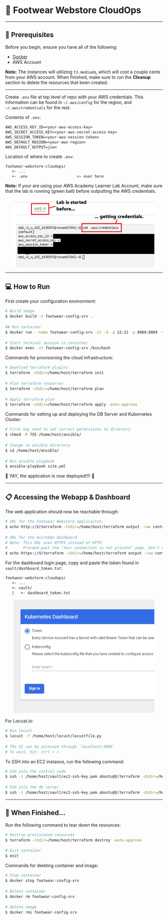 # 👟 Footwear Webstore CloudOps  

-----

## 🚧 Prerequisites  

Before you begin, ensure you have all of the following:  
- [Docker](https://docs.docker.com/get-docker/)
- AWS Account

**Note:** The instances will utilizing `t3.medium`s, which will cost a couple cents from your AWS account. When finished, make sure to run the **Cleanup** section to delete the resources that been created.  

---  
  
Create `.env` file at top level of repo with your AWS credentials. This information can be found in `~/.aws/config` for the region, and `~/.aws/credentials` for the rest.  

Contents of `.env`:  
```
AWS_ACCESS_KEY_ID=<your-aws-access-key>
AWS_SECRET_ACCESS_KEY=<your-aws-secret-access-key>
AWS_SESSION_TOKEN=<your-aws-session-token>
AWS_DEFAULT_REGION=<your-aws-region>
AWS_DEFAULT_OUTPUT=json
```

Location of where to create `.env`:  
```
footwear-webstore-cloudops/
   +- ...
   +- .env                      <~ over here
```

**Note:** If your are using your AWS Academy Learner Lab Account, make sure that the lab is running (green ball) before outputting the AWS credentials.  

<p align="center">
<img width="450" src="https://github.com/TyroneWu547/footwear-webstore-cloudops/blob/main/docs/aws_academy_lab.png">
</p>

-----

## 💻 How to Run  

First create your configuration environment:  
```bash
# Build image
$ docker build -t footwear-config-srv .

## Run container
$ docker run --name footwear-config-srv -it -d -p 22:22 -p 8089:8089 -v "$(pwd):/home/host" --env-file .env footwear-config-srv

# Start terminal session in container
$ docker exec -it footwear-config-srv /bin/bash
```

Commands for provisioning the cloud infrastructure:  
```bash
# Download terraform plugins
$ terraform -chdir=/home/host/terraform init

# Plan terraform resources
$ terraform -chdir=/home/host/terraform plan

# Apply terraform plan
$ terraform -chdir=/home/host/terraform apply -auto-approve
```

Commands for setting up and deploying the DB Server and Kubernetes Cluster:  
```bash
# First may need to set correct permissions to directory
$ chmod -R 755 /home/host/ansible/

# Change to ansible directory
$ cd /home/host/ansible/

# Run ansible playbook
$ ansible-playbook site.yml
```

🎉 YAY, the application is now deployed!!!! 🎉  

-----  

## 📋 Accessing the Webapp & Dashboard  

The web application should now be reachable through:  
```bash
# URL for the Footwear Webstore applicaiton.
$ echo http://$(terraform -chdir=/home/host/terraform output -raw control_node_ip):30000/products.php

# URL for the microk8s dashbaord
# Note: This URL uses HTTPS instead of HTTP. 
#       Proceed past the "Your connection is not private" page. Don't worry, it's safe. 
$ echo https://$(terraform -chdir=/home/host/terraform output -raw control_node_ip):31000
```

For the dashboard login page, copy and paste the token found in `vault/dashboard_token.txt`:  
```
footwear-webstore-cloudops/
   +- ...
   +- vault/
   |   +- dashboard_token.txt
```

<p align="center">
<img width="450" src="https://github.com/TyroneWu547/footwear-webstore-cloudops/blob/main/docs/dashboard_login.png">
</p>

For Locust.io:  
```bash
# Run locust
$ locust -f /home/host/locust/locustfile.py

# The UI can be accessed through `localhost:8089`
# To exit, hit: ctrl + c
```

To SSH into an EC2 instance, run the following command:  
```bash
# SSH into the control node
$ ssh -i /home/host/vault/ec2-ssh-key.pem ubuntu@$(terraform -chdir=/home/host/terraform output -raw control_node_ip)

# SSH into the db server
$ ssh -i /home/host/vault/ec2-ssh-key.pem ubuntu@$(terraform -chdir=/home/host/terraform output -raw database_server_ip)
```

-----  

## 🧹 When Finished...  

Run the following command to tear down the resources:  
```bash
# Destroy provisioned resources
$ terraform -chdir=/home/host/terraform destroy -auto-approve

# Exit container
$ exit
```

Commands for deleting container and image:  
```bash
# Stop container
$ docker stop footwear-config-srv

# Delete container
$ docker rm footwear-config-srv

# delete image
$ docker rmi footwear-config-srv
```
